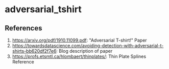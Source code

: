 # adversarial_tshirt

## References
1. https://arxiv.org/pdf/1910.11099.pdf: "Adversarial T-shirt!" Paper
2. https://towardsdatascience.com/avoiding-detection-with-adversarial-t-shirts-bb620df2f7e6: Blog description of paper
3. https://profs.etsmtl.ca/hlombaert/thinplates/: Thin Plate Splines Reference